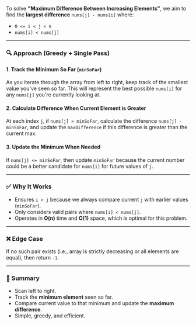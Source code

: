 To solve **"Maximum Difference Between Increasing Elements"**, we aim to find the **largest difference** `nums[j] - nums[i]` where:

* `0 <= i < j < n`
* `nums[i] < nums[j]`

---

### 🔍 **Approach (Greedy + Single Pass)**

#### 1. **Track the Minimum So Far (`minSoFar`)**

As you iterate through the array from left to right, keep track of the smallest value you've seen so far. This will represent the best possible `nums[i]` for any `nums[j]` you're currently looking at.

#### 2. **Calculate Difference When Current Element is Greater**

At each index `j`, if `nums[j] > minSoFar`, calculate the difference `nums[j] - minSoFar`, and update the `maxDifference` if this difference is greater than the current max.

#### 3. **Update the Minimum When Needed**

If `nums[j] <= minSoFar`, then update `minSoFar` because the current number could be a better candidate for `nums[i]` for future values of `j`.

---

### ✅ **Why It Works**

* Ensures `i < j` because we always compare current `j` with earlier values (`minSoFar`).
* Only considers valid pairs where `nums[i] < nums[j]`.
* Operates in **O(n)** time and **O(1)** space, which is optimal for this problem.

---

### ❌ Edge Case

If no such pair exists (i.e., array is strictly decreasing or all elements are equal), then return `-1`.

---

### 🧠 Summary

* Scan left to right.
* Track the **minimum element** seen so far.
* Compare current value to that minimum and update the **maximum difference**.
* Simple, greedy, and efficient.
